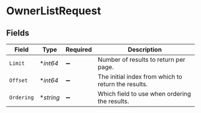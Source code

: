 # OwnerListRequest


## Fields

| Field                                               | Type                                                | Required                                            | Description                                         |
| --------------------------------------------------- | --------------------------------------------------- | --------------------------------------------------- | --------------------------------------------------- |
| `Limit`                                             | **int64*                                            | :heavy_minus_sign:                                  | Number of results to return per page.               |
| `Offset`                                            | **int64*                                            | :heavy_minus_sign:                                  | The initial index from which to return the results. |
| `Ordering`                                          | **string*                                           | :heavy_minus_sign:                                  | Which field to use when ordering the results.       |